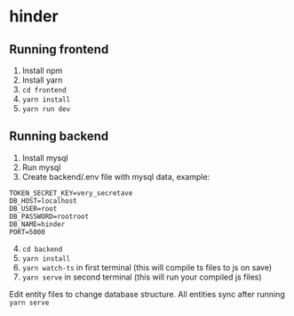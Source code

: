 # hinder

## Running frontend

1. Install npm
2. Install yarn
3. `cd frontend`
4. `yarn install`
5. `yarn run dev`

## Running backend

1. Install mysql
2. Run mysql
3. Create backend/.env file with mysql data, example:

```
TOKEN_SECRET_KEY=very_secretave
DB_HOST=localhost
DB_USER=root
DB_PASSWORD=rootroot
DB_NAME=hinder
PORT=5000
```

4. `cd backend`
5. `yarn install`
6. `yarn watch-ts` in first terminal (this will compile ts files to js on save)
7. `yarn serve` in second terminal (this will run your compiled js files)

Edit entity files to change database structure. All entities sync after running `yarn serve`
